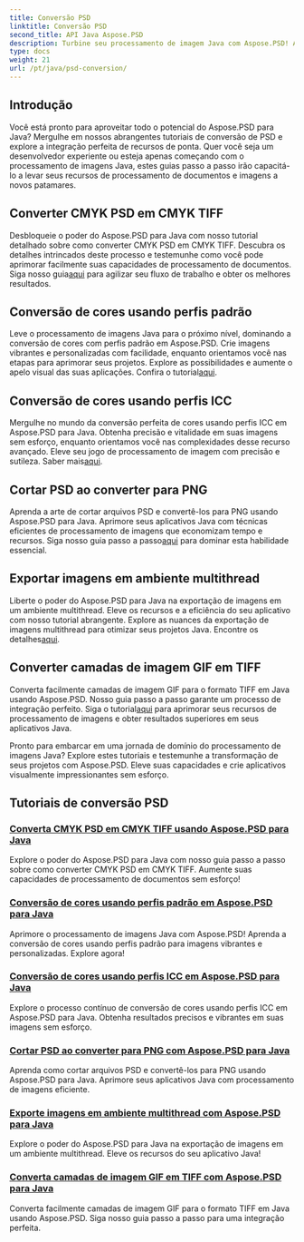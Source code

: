 ```yaml
---
title: Conversão PSD
linktitle: Conversão PSD
second_title: API Java Aspose.PSD
description: Turbine seu processamento de imagem Java com Aspose.PSD! Aprenda a converter CMYK PSD em CMYK TIFF, dominar a conversão de cores, cortar arquivos PSD e muito mais.
type: docs
weight: 21
url: /pt/java/psd-conversion/
---
```

## Introdução

Você está pronto para aproveitar todo o potencial do Aspose.PSD para Java? Mergulhe em nossos abrangentes tutoriais de conversão de PSD e explore a integração perfeita de recursos de ponta. Quer você seja um desenvolvedor experiente ou esteja apenas começando com o processamento de imagens Java, estes guias passo a passo irão capacitá-lo a levar seus recursos de processamento de documentos e imagens a novos patamares.

## Converter CMYK PSD em CMYK TIFF
 Desbloqueie o poder do Aspose.PSD para Java com nosso tutorial detalhado sobre como converter CMYK PSD em CMYK TIFF. Descubra os detalhes intrincados deste processo e testemunhe como você pode aprimorar facilmente suas capacidades de processamento de documentos. Siga nosso guia[aqui](./cmyk-psd-to-cmyk-tiff/) para agilizar seu fluxo de trabalho e obter os melhores resultados.

## Conversão de cores usando perfis padrão
Leve o processamento de imagens Java para o próximo nível, dominando a conversão de cores com perfis padrão em Aspose.PSD. Crie imagens vibrantes e personalizadas com facilidade, enquanto orientamos você nas etapas para aprimorar seus projetos. Explore as possibilidades e aumente o apelo visual das suas aplicações. Confira o tutorial[aqui](./color-conversion-default-profiles/).

## Conversão de cores usando perfis ICC
 Mergulhe no mundo da conversão perfeita de cores usando perfis ICC em Aspose.PSD para Java. Obtenha precisão e vitalidade em suas imagens sem esforço, enquanto orientamos você nas complexidades desse recurso avançado. Eleve seu jogo de processamento de imagem com precisão e sutileza. Saber mais[aqui](./color-conversion-icc-profiles/).

## Cortar PSD ao converter para PNG
 Aprenda a arte de cortar arquivos PSD e convertê-los para PNG usando Aspose.PSD para Java. Aprimore seus aplicativos Java com técnicas eficientes de processamento de imagens que economizam tempo e recursos. Siga nosso guia passo a passo[aqui](./cropping-psd-converting-png/) para dominar esta habilidade essencial.

## Exportar imagens em ambiente multithread
Liberte o poder do Aspose.PSD para Java na exportação de imagens em um ambiente multithread. Eleve os recursos e a eficiência do seu aplicativo com nosso tutorial abrangente. Explore as nuances da exportação de imagens multithread para otimizar seus projetos Java. Encontre os detalhes[aqui](./export-images-multi-thread/).

## Converter camadas de imagem GIF em TIFF
 Converta facilmente camadas de imagem GIF para o formato TIFF em Java usando Aspose.PSD. Nosso guia passo a passo garante um processo de integração perfeito. Siga o tutorial[aqui](./gif-image-layers-to-tiff/) para aprimorar seus recursos de processamento de imagens e obter resultados superiores em seus aplicativos Java.

Pronto para embarcar em uma jornada de domínio do processamento de imagens Java? Explore estes tutoriais e testemunhe a transformação de seus projetos com Aspose.PSD. Eleve suas capacidades e crie aplicativos visualmente impressionantes sem esforço. 
## Tutoriais de conversão PSD
### [Converta CMYK PSD em CMYK TIFF usando Aspose.PSD para Java](./cmyk-psd-to-cmyk-tiff/)
Explore o poder do Aspose.PSD para Java com nosso guia passo a passo sobre como converter CMYK PSD em CMYK TIFF. Aumente suas capacidades de processamento de documentos sem esforço!
### [Conversão de cores usando perfis padrão em Aspose.PSD para Java](./color-conversion-default-profiles/)
Aprimore o processamento de imagens Java com Aspose.PSD! Aprenda a conversão de cores usando perfis padrão para imagens vibrantes e personalizadas. Explore agora!
### [Conversão de cores usando perfis ICC em Aspose.PSD para Java](./color-conversion-icc-profiles/)
Explore o processo contínuo de conversão de cores usando perfis ICC em Aspose.PSD para Java. Obtenha resultados precisos e vibrantes em suas imagens sem esforço.
### [Cortar PSD ao converter para PNG com Aspose.PSD para Java](./cropping-psd-converting-png/)
Aprenda como cortar arquivos PSD e convertê-los para PNG usando Aspose.PSD para Java. Aprimore seus aplicativos Java com processamento de imagens eficiente.
### [Exporte imagens em ambiente multithread com Aspose.PSD para Java](./export-images-multi-thread/)
Explore o poder do Aspose.PSD para Java na exportação de imagens em um ambiente multithread. Eleve os recursos do seu aplicativo Java!
### [Converta camadas de imagem GIF em TIFF com Aspose.PSD para Java](./gif-image-layers-to-tiff/)
Converta facilmente camadas de imagem GIF para o formato TIFF em Java usando Aspose.PSD. Siga nosso guia passo a passo para uma integração perfeita.